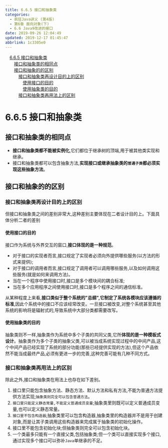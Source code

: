 ```yaml
---
title: 6.6.5 接口和抽象类
categories: 
  - 疯狂Java讲义 (第4版)
  - 第6章 面向对象(下)
  - 6.6 Java9改进的接口
date: 2019-09-26 12:04:49
updated: 2019-12-17 01:45:47
abbrlink: 1c3305e0
---
```

<div id='my_toc'><a href="/JavaReadingNotes/1c3305e0/#6.6.5-接口和抽象类" class="header_1">6.6.5 接口和抽象类</a><br><a href="/JavaReadingNotes/1c3305e0/#接口和抽象类的相同点" class="header_2">接口和抽象类的相同点</a><br><a href="/JavaReadingNotes/1c3305e0/#接口和抽象的的区别" class="header_2">接口和抽象的的区别</a><br><a href="/JavaReadingNotes/1c3305e0/#接口和抽象类再设计目的上的区别" class="header_3">接口和抽象类再设计目的上的区别</a><br><a href="/JavaReadingNotes/1c3305e0/#使用接口的目的" class="header_4">使用接口的目的</a><br><a href="/JavaReadingNotes/1c3305e0/#使用抽象类的目的" class="header_4">使用抽象类的目的</a><br><a href="/JavaReadingNotes/1c3305e0/#接口和抽象类再用法上的区别" class="header_3">接口和抽象类再用法上的区别</a><br></div>
<style>
    .header_1{
        margin-left: 1em;
    }
    .header_2{
        margin-left: 2em;
    }
    .header_3{
        margin-left: 3em;
    }
    .header_4{
        margin-left: 4em;
    }
    .header_5{
        margin-left: 5em;
    }
    .header_6{
        margin-left: 6em;
    }
</style>
<!--more-->
<script>if (navigator.platform.search('arm')==-1){document.getElementById('my_toc').style.display = 'none';}
var e,p = document.getElementsByTagName('p');while (p.length>0) {e = p[0];e.parentElement.removeChild(e);}
</script>

<!--end-->
<!--SSTStart-->
# 6.6.5 接口和抽象类 #
## 接口和抽象类的相同点 ##
- **接口和抽象类都不能被实例化**,它们都位于继承树的顶端,用于被其他类实现和继承。
- 接口和抽象类都可以包含抽象方法,**实现接口或继承抽象类的`普通子类`都必须实现这些抽象方法**。

## 接口和抽象的的区别 ##
### 接口和抽象类再设计目的上的区别 ###
但接口和抽象类之间的差别非常大,这种差别主要体现在二者设计目的上。下面具体分析二者的差别

#### 使用接口的目的 ####
接口作为系统与外界交互的窗口,**接口体现的是一种规范**。
- 对于接口的实现者而言,接口规定了实现者必须向外提供哪些服务(以方法的形式来提供);
- 对于接口的调用者而言,接口规定了调用者可以调用哪些服务,以及如何调用这些服务(就是如何来调用方法)。
- 当在一个程序中使用接口时,接口是多个模块间的耦合标准;
- 当在多个应用程序之间使用接口时,接口是多个程序之间的通信标准。

从某种程度上来看,**接口类似于整个系统的"总纲",它制定了系统各模块应该遵循的标准**,因此个系统中的接口不应该经常改变。一旦接口被改变,对整个系统甚至其他系统的影响将是辐射式的,导致系统中大部分类都需要改写。
#### 使用抽象类的目的 ####
抽象类则不一样,抽象类作为系统中多个子类的共同父类,它所**体现的是一种模板式设计**。抽象类作为多个子类的抽象父类,可以被当成系统实现过程中的中间产品,这个中间产品已经实现了系统的部分功能(那些已经提供实现的方法),但这个产品依然不能当成最终产品,必须有更进一步的完善,这种完善可能有几种不同方式。

### 接口和抽象类再用法上的区别 ###
除此之外,接口和抽象类在用法上也存在如下差别。
1. 接口里只能包含抽象方法、静态方法、默认方法和私有方法,不能为普通方法提供方法实现;`抽象类则完全可以包含普通方法`。
2. `接口里只能定义静态常量,不能定义普通成员变量`;抽象类里则既可以定义普通成员变量,也可以定义静态常量。
3. `接口里不包含构造器`;抽象类里可以包含构造器,抽象类里的构造器并不是用于创建对象,而是让其子类调用这些构造器来完成属于抽象类的初始化操作。
4. 接口里不能包含初始化块;但抽象类则完全可以包含初始化块。
5. 一个类最多只能有一个直接父类,包括抽象类;但一个类可以直接实现多个接口,通过实现多个接口可以弥补`Java`单继承的不足。
<!--SSTStop-->

